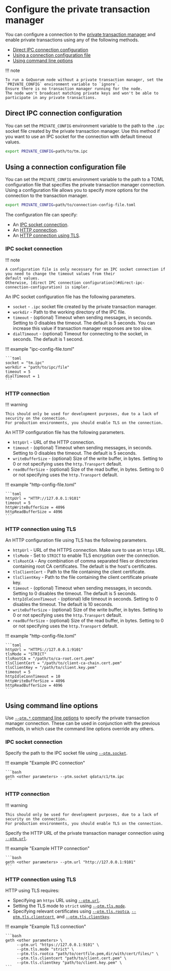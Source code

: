 # Configure the private transaction manager

You can configure a connection to the
[private transaction manager](../../Concepts/Privacy/Privacy.md#private-transaction-manager) and enable private
transactions using any of the following methods.

* [Direct IPC connection configuration](#direct-ipc-connection-configuration)
* [Using a connection configuration file](#using-a-connection-configuration-file)
* [Using command line options](#using-command-line-options)

!!! note

    To run a GoQuorum node without a private transaction manager, set the `PRIVATE_CONFIG` environment variable to `ignore`.
    Ensure there is no transaction manager running for the node.
    The node won't broadcast matching private keys and won't be able to participate in any private transactions.

## Direct IPC connection configuration

You can set the `PRIVATE_CONFIG` environment variable to the path to the `.ipc` socket file created by the private
transaction manager.
Use this method if you want to use an IPC socket for the connection with default timeout values.

```bash
export PRIVATE_CONFIG=path/to/tm.ipc
```

## Using a connection configuration file

You can set the `PRIVATE_CONFIG` environment variable to the path to a TOML configuration file that specifies the
private transaction manager connection.
Using a configuration file allows you to specify more options for the connection to the transaction manager.

```bash
export PRIVATE_CONFIG=path/to/connection-config-file.toml
```

The configuration file can specify:

* An [IPC socket connection](#ipc-socket-connection).
* An [HTTP connection](#http-connection).
* An [HTTP connection using TLS](#http-connection-using-tls).

### IPC socket connection

!!! note

    A configuration file is only necessary for an IPC socket connection if you need to change the timeout values from their
    default values.
    Otherwise, [direct IPC connection configuration](#direct-ipc-connection-configuration) is simpler.

An IPC socket configuration file has the following parameters.

* `socket` - `.ipc` socket file created by the private transaction manager.
* `workdir` - Path to the working directory of the IPC file.
* `timeout` - (optional) Timeout when sending messages, in seconds.
  Setting to 0 disables the timeout.
  The default is 5 seconds.
  You can increase this value if transaction manager responses are too slow.
* `dialTimeout` - (optional) Timeout for connecting to the socket, in seconds.
  The default is 1 second.

!!! example "ipc-config-file.toml"

    ```toml
    socket = "tm.ipc"
    workdir = "path/to/ipc/file"
    timeout = 5
    dialTimeout = 1
    ```

### HTTP connection

!!! warning

    This should only be used for development purposes, due to a lack of security on the connection.
    For production environments, you should enable TLS on the connection.

An HTTP configuration file has the following parameters.

* `httpUrl` - URL of the HTTP connection.
* `timeout` - (optional) Timeout when sending messages, in seconds.
  Setting to 0 disables the timeout.
  The default is 5 seconds.
* `writeBufferSize` - (optional) Size of the write buffer, in bytes.
  Setting to 0 or not specifying uses the `http.Transport` default.
* `readBufferSize` - (optional) Size of the read buffer, in bytes.
  Setting to 0 or not specifying uses the `http.Transport` default.

!!! example "http-config-file.toml"

    ```toml
    httpUrl = "HTTP://127.0.0.1:9101"
    timeout = 5
    httpWriteBufferSize = 4096
    httpReadBufferSize = 4096
    ```

### HTTP connection using TLS

An HTTP configuration file using TLS has the following parameters.

* `httpUrl` - URL of the HTTPS connection.
  Make sure to use an `https` URL.
* `tlsMode` - Set to `STRICT` to enable TLS encryption over the connection.
* `tlsRootCA` - Any combination of comma separated files or directories containing root CA certificates.
  The default is the host's certificates.
* `tlsClientCert` - Path to the file containing the client certificate.
* `tlsClientKey` - Path to the file containing the client certificate private key.
* `timeout` - (optional) Timeout when sending messages, in seconds.
  Setting to 0 disables the timeout.
  The default is 5 seconds.
* `httpIdleConnTimeout` - (optional) Idle timeout in seconds.
  Setting to 0 disables the timeout.
  The default is 10 seconds.
* `writeBufferSize` - (optional) Size of the write buffer, in bytes.
  Setting to 0 or not specifying uses the `http.Transport` default.
* `readBufferSize` - (optional) Size of the read buffer, in bytes.
  Setting to 0 or not specifying uses the `http.Transport` default.

!!! example "http-config-file.toml"

    ```toml
    httpUrl = "HTTPS://127.0.0.1:9101"
    tlsMode = "STRICT"
    tlsRootCA = "/path/to/ca-root.cert.pem"
    tlsClientCert = "/path/to/client-ca-chain.cert.pem"
    tlsClientKey = "/path/to/client.key.pem"
    timeout = 5
    httpIdleConnTimeout = 10
    httpWriteBufferSize = 4096
    httpReadBufferSize = 4096
    ```

## Using command line options

Use [`--ptm.*` command line options](../../Reference/CLI-Syntax.md#ptmdialtimeout) to specify the private
transaction manager connection.
These can be used in conjunction with the previous methods, in which case the command line options override any others.

### IPC socket connection

Specify the path to the IPC socket file using [`--ptm.socket`](../../Reference/CLI-Syntax.md#ptmsocket).

!!! example "Example IPC connection"

    ```bash
    geth <other parameters> --ptm.socket qdata/c1/tm.ipc
    ```

### HTTP connection

!!! warning

    This should only be used for development purposes, due to a lack of security on the connection.
    For production environments, you should enable TLS on the connection.

Specify the HTTP URL of the private transaction manager connection using [`--ptm.url`](../../Reference/CLI-Syntax.md#ptmurl).

!!! example "Example HTTP connection"

    ```bash
    geth <other parameters> --ptm.url "http://127.0.0.1:9101"
    ```

### HTTP connection using TLS

HTTP using TLS requires:

* Specifying an `https` URL using [`--ptm.url`](../../Reference/CLI-Syntax.md#ptmurl).
* Setting the TLS mode to `strict` using [`--ptm.tls.mode`](../../Reference/CLI-Syntax.md#ptmtlsmode).
* Specifying relevant certificates using [`--ptm.tls.rootca`](../../Reference/CLI-Syntax.md#ptmtlsrootca),
  [`--ptm.tls.clientcert`](../../Reference/CLI-Syntax.md#ptmtlsclientcert), and
  [`--ptm.tls.clientkey`](../../Reference/CLI-Syntax.md#ptmtlsclientkey).

!!! example "Example TLS connection"

    ```bash
    geth <other parameters> \
         --ptm.url "https://127.0.0.1:9101" \
         --ptm.tls.mode "strict" \
         --ptm.tls.rootca "path/to/certfile.pem,dir/with/cert/files/" \
         --ptm.tls.clientcert "path/to/client.cert.pem" \
         --ptm.tls.clientkey "path/to/client.key.pem" \
    ```
